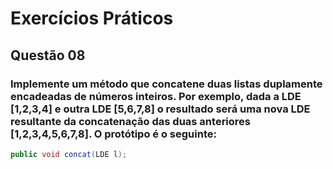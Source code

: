 # Exercícios Práticos
## Questão 08

### Implemente um método que concatene duas listas duplamente encadeadas de números inteiros. Por exemplo, dada a LDE [1,2,3,4] e outra LDE [5,6,7,8] o resultado será uma nova LDE resultante da concatenação das duas anteriores [1,2,3,4,5,6,7,8]. O protótipo é o seguinte:

```java
public void concat(LDE l);
